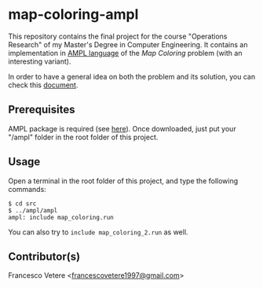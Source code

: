 # map-coloring-ampl
This repository contains the final project for the course "Operations Research" of my Master's Degree in Computer Engineering.
It contains an implementation in [AMPL language](https://ampl.com/) of the *Map Coloring* problem (with an interesting variant).

In order to have a general idea on both the problem and its solution, you can check this [document](https://github.com/francescovetere/map-coloring-ampl/blob/master/relazione.pdf).

## Prerequisites
AMPL package is required (see [here](https://ampl.com/try-ampl/download-a-free-demo/)).
Once downloaded, just put your "/ampl" folder in the root folder of this project.

## Usage
Open a terminal in the root folder of this project, and type the following commands:
```
$ cd src
$ ../ampl/ampl
ampl: include map_coloring.run
```

You can also try to ```include map_coloring_2.run``` as well.

## Contributor(s)

Francesco Vetere <<francescovetere1997@gmail.com>>
